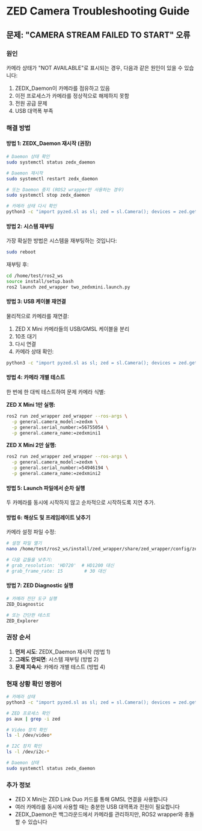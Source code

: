 # ZED Camera Troubleshooting Guide

## 문제: "CAMERA STREAM FAILED TO START" 오류

### 원인
카메라 상태가 "NOT AVAILABLE"로 표시되는 경우, 다음과 같은 원인이 있을 수 있습니다:
1. ZEDX_Daemon이 카메라를 점유하고 있음
2. 이전 프로세스가 카메라를 정상적으로 해제하지 못함
3. 전원 공급 문제
4. USB 대역폭 부족

### 해결 방법

#### 방법 1: ZEDX_Daemon 재시작 (권장)

```bash
# Daemon 상태 확인
sudo systemctl status zedx_daemon

# Daemon 재시작
sudo systemctl restart zedx_daemon

# 또는 Daemon 중지 (ROS2 wrapper만 사용하는 경우)
sudo systemctl stop zedx_daemon

# 카메라 상태 다시 확인
python3 -c "import pyzed.sl as sl; zed = sl.Camera(); devices = zed.get_device_list(); [print(f'Camera {i}: SN={d.serial_number}, State={d.camera_state}') for i, d in enumerate(devices)]"
```

#### 방법 2: 시스템 재부팅

가장 확실한 방법은 시스템을 재부팅하는 것입니다:
```bash
sudo reboot
```

재부팅 후:
```bash
cd /home/test/ros2_ws
source install/setup.bash
ros2 launch zed_wrapper two_zedxmini.launch.py
```

#### 방법 3: USB 케이블 재연결

물리적으로 카메라를 재연결:
1. ZED X Mini 카메라들의 USB/GMSL 케이블을 분리
2. 10초 대기
3. 다시 연결
4. 카메라 상태 확인:
```bash
python3 -c "import pyzed.sl as sl; zed = sl.Camera(); devices = zed.get_device_list(); [print(f'Camera {i}: SN={d.serial_number}, State={d.camera_state}') for i, d in enumerate(devices)]"
```

#### 방법 4: 카메라 개별 테스트

한 번에 한 대씩 테스트하여 문제 카메라 식별:

**ZED X Mini 1만 실행:**
```bash
ros2 run zed_wrapper zed_wrapper --ros-args \
  -p general.camera_model:=zedxm \
  -p general.serial_number:=56755054 \
  -p general.camera_name:=zedxmini1
```

**ZED X Mini 2만 실행:**
```bash
ros2 run zed_wrapper zed_wrapper --ros-args \
  -p general.camera_model:=zedxm \
  -p general.serial_number:=54946194 \
  -p general.camera_name:=zedxmini2
```

#### 방법 5: Launch 파일에서 순차 실행

두 카메라를 동시에 시작하지 않고 순차적으로 시작하도록 지연 추가.

#### 방법 6: 해상도 및 프레임레이트 낮추기

카메라 설정 파일 수정:
```bash
# 설정 파일 열기
nano /home/test/ros2_ws/install/zed_wrapper/share/zed_wrapper/config/zedxm.yaml

# 다음 값들을 낮추기:
# grab_resolution: 'HD720'  # HD1200 대신
# grab_frame_rate: 15        # 30 대신
```

#### 방법 7: ZED Diagnostic 실행

```bash
# 카메라 진단 도구 실행
ZED_Diagnostic

# 또는 간단한 테스트
ZED_Explorer
```

### 권장 순서

1. **먼저 시도**: ZEDX_Daemon 재시작 (방법 1)
2. **그래도 안되면**: 시스템 재부팅 (방법 2)
3. **문제 지속시**: 카메라 개별 테스트 (방법 4)

### 현재 상황 확인 명령어

```bash
# 카메라 상태
python3 -c "import pyzed.sl as sl; zed = sl.Camera(); devices = zed.get_device_list(); [print(f'Camera {i}: SN={d.serial_number}, Model={d.camera_model}, State={d.camera_state}') for i, d in enumerate(devices)]"

# ZED 프로세스 확인
ps aux | grep -i zed

# Video 장치 확인
ls -l /dev/video*

# I2C 장치 확인
ls -l /dev/i2c-*

# Daemon 상태
sudo systemctl status zedx_daemon
```

### 추가 정보

- ZED X Mini는 ZED Link Duo 카드를 통해 GMSL 연결을 사용합니다
- 여러 카메라를 동시에 사용할 때는 충분한 USB 대역폭과 전원이 필요합니다
- ZEDX_Daemon은 백그라운드에서 카메라를 관리하지만, ROS2 wrapper와 충돌할 수 있습니다
